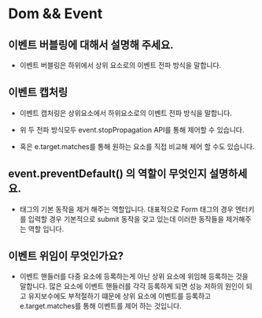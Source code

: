 # Dom && Event

## 이벤트 버블링에 대해서 설명해 주세요.

- 이벤트 버블링은 하위에서 상위 요소로의 이벤트 전파 방식을 말합니다.

## 이벤트 캡처링

- 이벤트 캡처링은 상위요소에서 하위요소로의 이벤트 전파 방식을 말합니다.

- 위 두 전파 방식모두 event.stopPropagation API를 통해 제어할 수 있습니다.
- 혹은 e.target.matches를 통해 원하는 요소를 직접 비교해 제어 할 수도 있습니다.

## event.preventDefault() 의 역할이 무엇인지 설명하세요.

- 태그의 기본 동작을 제거 해주는 역할입니다. 대표적으로 Form 태그의 경우 엔터키를 입력할 경우 기본적으로 submit 동작을 갖고 있는데 이러한 동작들을 제거해주는 역할 입니다.

## 이벤트 위임이 무엇인가요?

- 이벤트 핸들러를 다중 요소에 등록하는게 아닌 상위 요소에 위임해 등록하는 것을 말합니다. 많은 요소에 이벤트 핸들러를 각각 등록하게 되면 성능 저하의 원인이 되고 유지보수에도 부적절하기 떄문에 상위 요소에 이벤트를 등록하고 e.target.matches를 통해 이벤트를 제어 하는 것입니다.
